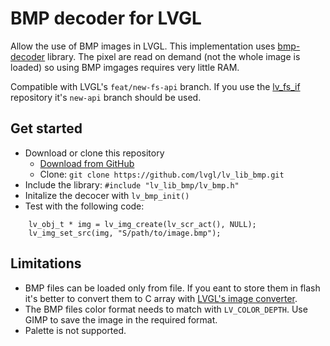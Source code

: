 # BMP decoder for LVGL

Allow the use of BMP images in LVGL. 
This implementation uses [bmp-decoder](https://github.com/caj-johnson/bmp-decoder) library.
The pixel are read on demand (not the whole image is loaded) so using BMP imgages requires very little RAM.

Compatible with LVGL's `feat/new-fs-api` branch. 
If you use the [lv_fs_if](https://github.com/lvgl/lv_fs_if) repository it's `new-api` branch should be used.

## Get started
- Download or clone this repository
  - [Download from GitHub](https://github.com/littlevgl/lv_lib_bmp/archive/master.zip)
  - Clone: `git clone https://github.com/lvgl/lv_lib_bmp.git`
- Include the library: `#include "lv_lib_bmp/lv_bmp.h"`
- Initalize the decocer with `lv_bmp_init()`
- Test with the following code:
```c;
    lv_obj_t * img = lv_img_create(lv_scr_act(), NULL);
    lv_img_set_src(img, "S/path/to/image.bmp");
```

## Limitations
- BMP files can be loaded only from file. If you eant to store them in flash it's better to convert them to C array with [LVGL's image converter](https://lvgl.io/tools/imageconverter).
- The BMP files color format needs to match with `LV_COLOR_DEPTH`. Use GIMP to save the image in the required format.
- Palette is not supported.
